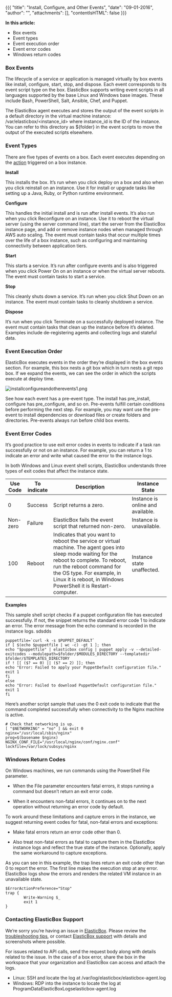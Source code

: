{{{ "title": "Install, Configure, and Other Events",
"date": "09-01-2016",
"author": "",
"attachments": [],
"contentIsHTML": false
}}}

**In this article:**

* Box events
* Event types
* Event execution order
* Event error codes
* Windows return codes

### Box Events

The lifecycle of a service or application is managed virtually by box events like install, configure, start, stop, and dispose. Each event corresponds to its event script type on the box. ElasticBox supports writing event scripts in all languages supported by the base Linux and Windows base images. These include Bash, PowerShell, Salt, Ansible, Chef, and Puppet.

The ElasticBox agent executes and stores the output of the event scripts in a default directory in the virtual machine instance: /var/elasticbox/<instance_id> where instance_id is the ID of the instance. You can refer to this directory as ${folder} in the event scripts to move the output of the executed scripts elsewhere.

### Event Types

There are five types of events on a box. Each event executes depending on the [action](./instances-api.md) triggered on a box instance.

**Install**

This installs the box. It’s run when you click deploy on a box and also when you click reinstall on an instance. Use it for install or upgrade tasks like setting up a Java, Ruby, or Python runtime environment.

**Configure**

This handles the initial install and is run after install events. It’s also run when you click Reconfigure on an instance. Use it to reboot the virtual server (using the server command line), start the server from the ElasticBox instance page, and add or remove instance nodes when managed through AWS auto scaling. The event must contain tasks that occur multiple times over the life of a box instance, such as configuring and maintaining connectivity between application tiers.

**Start**

This starts a service. It’s run after configure events and is also triggered when you click Power On on an instance or when the virtual server reboots. The event must contain tasks to start a service.

**Stop**

This cleanly shuts down a service. It’s run when you click Shut Down on an instance. The event must contain tasks to cleanly shutdown a service.

**Dispose**

It’s run when you click Terminate on a successfully deployed instance. The event must contain tasks that clean up the instance before it’s deleted. Examples include de-registering agents and collecting logs and stateful data.

### Event Execution Order

ElasticBox executes events in the order they’re displayed in the box events section. For example, this box nests a git box which in turn nests a git repo box. If we expand the events, we can see the order in which the scripts execute at deploy time.

![installconfigureandotherevents1.png](../images/ElasticBox/installconfigureandotherevents1.png)

See how each event has a pre-event type. The install has pre_install, configure has pre_configure, and so on. Pre-events fulfill certain conditions before performing the next step. For example, you may want use the pre-event to install dependencies or download files or create folders and directories. Pre-events always run before child box events.

### Event Error Codes

It’s good practice to use exit error codes in events to indicate if a task ran successfully or not on an instance. For example, you can return a 1 to indicate an error and write what caused the error to the instance logs.

In both Windows and Linux event shell scripts, ElasticBox understands three types of exit codes that affect the instance state.

| Use Code | To indicate | Description | Instance State |
|----------|-------------|-------------|----------------|
| 0 | Success | Script returns a zero. | Instance is online and available. |
| Non-zero | Failure | ElasticBox fails the event script that returned non-zero. | Instance is unavailable. |
| 100 | Reboot | Indicates that you want to reboot the service or virtual machine. The agent goes into sleep mode waiting for the reboot to complete. To reboot, run the reboot command for the OS type. For example, in Linux it is reboot, in Windows PowerShell it is Restart-computer. | Instance state unaffected. |

**Examples**

This sample shell script checks if a puppet configuration file has executed successfully. If not, the snippet returns the standard error code 1 to indicate an error. The error message from the echo command is recorded in the instance logs. sdsdds

```
puppetfile=`curl -k -s $PUPPET_DEFAULT`
if [ $(echo $puppetfile | wc -c) -gt 1 ]; then
echo "$puppetfile" | elasticbox config | puppet apply -v --detailed-exitcodes --modulepath=$folder/$MODULES_DIRECTORY --templatedir $folder/$TEMPLATES_DIRECTORY
if ! [[ ($? == 0) || ($? == 2) ]]; then
echo "Error: Failed to apply your PuppetDefault configuration file."
exit 1
fi
else
echo "Error: Failed to download PuppetDefault configuration file."
exit 1
fi
```

Here’s another script sample that uses the 0 exit code to indicate that the command completed successfully when connectivity to the Nginx machine is active.

```
# Check that networking is up.
[ "$NETWORKING" = "no" ] && exit 0
nginx="/usr/local/sbin/nginx"
prog=$(basename $nginx)
NGINX_CONF_FILE="/usr/local/nginx/conf/nginx.conf"
lockfile=/var/lock/subsys/nginx
```

### Windows Return Codes

On Windows machines, we run commands using the PowerShell File parameter.

* When the File parameter encounters fatal errors, it stops running a command but doesn’t return an exit error code.

* When it encounters non-fatal errors, it continues on to the next operation without returning an error code by default.

To work around these limitations and capture errors in the instance, we suggest returning event codes for fatal, non-fatal errors and exceptions:

* Make fatal errors return an error code other than 0.

* Also treat non-fatal errors as fatal to capture them in the ElasticBox instance logs and reflect the true state of the instance. Optionally, apply the same workaround to capture exceptions.

As you can see in this example, the trap lines return an exit code other than 0 to report the error. The first line makes the execution stop at any error. ElasticBox logs show the errors and renders the related VM instance in an unavailable state.

```
$ErrorActionPreference="Stop"
trap {
        Write-Warning $_
        exit 1
}
```

### Contacting ElasticBox Support

We’re sorry you’re having an issue in [ElasticBox](//www.ctl.io/elasticbox/). Please review the [troubleshooting tips](./troubleshooting-tips.md), or contact [ElasticBox support](mailto:support@elasticbox.com) with details and screenshots where possible.

For issues related to API calls, send the request body along with details related to the issue. In the case of a box error, share the box in the workspace that your organization and ElasticBox can access and attach the logs.
* Linux: SSH and locate the log at /var/log/elasticbox/elasticbox-agent.log
* Windows: RDP into the instance to locate the log at ProgramDataElasticBoxLogselasticbox-agent.log
